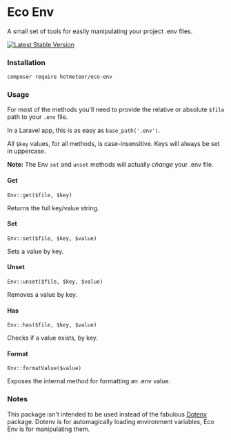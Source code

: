 # Eco Env
 
A small set of tools for easily manipulating your project .env files.

[![Latest Stable Version](https://poser.pugx.org/hotmeteor/eco-env/v)](//packagist.org/packages/hotmeteor/eco-env)

### Installation

```sh
composer require hotmeteor/eco-env
```

### Usage

For most of the methods you'll need to provide the relative or absolute `$file` path to your `.env` file.

In a Laravel app, this is as easy as `base_path('.env')`.

All `$key` values, for all methods, is case-insensitive. Keys will always be set in uppercase. 

**Note:** The Env `set` and `unset` methods will actually *change* your .env file.

#### Get

`Env::get($file, $key)`

Returns the full key/value string.

#### Set

`Env::set($file, $key, $value)`

Sets a value by key.

#### Unset

`Env::unset($file, $key, $value)`

Removes a value by key.

#### Has

`Env::has($file, $key, $value)`

Checks if a value exists, by key.

#### Format

`Env::formatValue($value)`

Exposes the internal method for formatting an .env value.

### Notes

This package isn't intended to be used instead of the fabulous [Dotenv](https://github.com/vlucas/phpdotenv) package. Dotenv is for automagically loading environment variables, Eco Env is for manipulating them.
